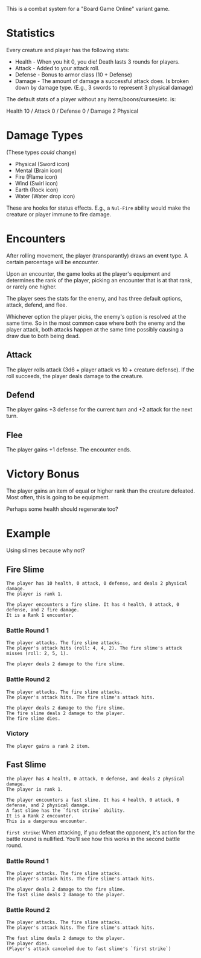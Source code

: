 This is a combat system for a "Board Game Online" variant game.

# Statistics

Every creature and player has the following stats:

* Health - When you hit 0, you die! Death lasts 3 rounds for players.
* Attack - Added to your attack roll.
* Defense - Bonus to armor class (10 + Defense)
* Damage - The amount of damage a successful attack does. Is broken down by damage type. (E.g., 3 swords to represent 3 physical damage)

The default stats of a player without any items/boons/curses/etc. is:

Health 10 / Attack 0 / Defense 0 / Damage 2 Physical

# Damage Types

(These types *could* change)

* Physical (Sword icon)
* Mental (Brain icon)
* Fire (Flame icon)
* Wind (Swirl icon)
* Earth (Rock icon)
* Water (Water drop icon)

These are hooks for status effects. E.g., a `Nul-Fire` ability would make the creature or player immune to fire damage.

# Encounters

After rolling movement, the player (transparantly) draws an event type.
A certain percentage will be encounter.

Upon an encounter, the game looks at the player's equipment and determines
the rank of the player, picking an encounter that is at that rank, or rarely
one higher.

The player sees the stats for the enemy, and has three default options,
attack, defend, and flee.

Whichever option the player picks, the enemy's
option is resolved at the same time. So in the most common case where
both the enemy and the player attack, both attacks happen at the same
time possibly causing a draw due to both being dead.

## Attack

The player rolls attack (3d6 + player attack vs 10 + creature defense).
If the roll succeeds, the player deals damage to the creature.

## Defend

The player gains +3 defense for the current turn and +2 attack for the
next turn.

## Flee

The player gains +1 defense. The encounter ends.

# Victory Bonus

The player gains an item of equal or higher rank than the creature defeated.
Most often, this is going to be equipment.

Perhaps some health should regenerate too?

# Example

Using slimes because why not?

## Fire Slime

```
The player has 10 health, 0 attack, 0 defense, and deals 2 physical damage.
The player is rank 1.
```

```
The player encounters a fire slime. It has 4 health, 0 attack, 0 defense, and 2 fire damage.
It is a Rank 1 encounter.
```

### Battle Round 1

```
The player attacks. The fire slime attacks.
The player's attack hits (roll: 4, 4, 2). The fire slime's attack misses (roll: 2, 5, 1).
```

```
The player deals 2 damage to the fire slime.
```

### Battle Round 2

```
The player attacks. The fire slime attacks.
The player's attack hits. The fire slime's attack hits.
```

```
The player deals 2 damage to the fire slime.
The fire slime deals 2 damage to the player.
The fire slime dies.
```

### Victory

```
The player gains a rank 2 item.
```

## Fast Slime

```
The player has 4 health, 0 attack, 0 defense, and deals 2 physical damage.
The player is rank 1.
```

```
The player encounters a fast slime. It has 4 health, 0 attack, 0 defense, and 2 physical damage.
A fast slime has the `first strike` ability.
It is a Rank 2 encounter.
This is a dangerous encounter.
```

`first strike`: When attacking, if you defeat the opponent, it's action for the battle round is nullified.
You'll see how this works in the second battle round.

### Battle Round 1

```
The player attacks. The fire slime attacks.
The player's attack hits. The fire slime's attack hits.
```

```
The player deals 2 damage to the fire slime.
The fast slime deals 2 damage to the player.
```

### Battle Round 2

```
The player attacks. The fire slime attacks.
The player's attack hits. The fire slime's attack hits.
```

```
The fast slime deals 2 damage to the player.
The player dies.
(Player's attack canceled due to fast slime's `first strike`)
```